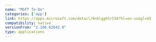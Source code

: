 ```yaml
---
name: "MSFT To-Do"
categories: ['app']
link: https://apps.microsoft.com/detail/9nblggh5r558?hl=en-us&gl=US
compatibility: native
versionFrom: "2.106.62642.0"
type: applications
---
```


